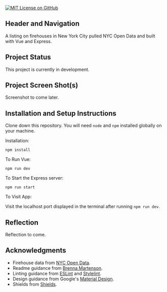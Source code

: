 [![MIT License on GitHub](https://img.shields.io/github/license/seankelliher/nyc-firehouses?style=flat-square)](/LICENSE.txt)
## Header and Navigation

A listing on firehouses in New York City pulled NYC Open Data and built with Vue and Express.

## Project Status

This project is currently in development. 

## Project Screen Shot(s)

Screenshot to come later.

## Installation and Setup Instructions

Clone down this repository. You will need `node` and `npm` installed globally on your machine.  

Installation:

`npm install`  

To Run Vue:  

`npm run dev`  

To Start the Express server:

`npm run start`  

To Visit App:

Visit the localhost port displayed in the terminal after running `npm run dev`.

## Reflection

Reflection to come.


## Acknowledgments

* Firehouse data from [NYC Open Data](https://data.cityofnewyork.us/Public-Safety/FDNY-Firehouse-Listing/hc8x-tcnd).
* Readme guidance from [Brenna Martenson](https://gist.github.com/martensonbj/6bf2ec2ed55f5be723415ea73c4557c4).
* Linting guidance from [ESLint](https://eslint.org) and [Stylelint](https://stylelint.io).
* Design guidance from Google's [Material Design](https://material.io/design).
* Shields from [Shields](https://shields.io).